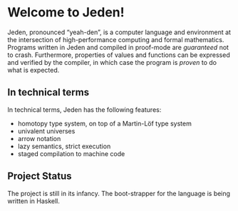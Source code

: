 # Welcome to Jeden!

Jeden, pronounced “yeah-den”, is a computer language and environment at the intersection of high-performance computing and formal mathematics. Programs written in Jeden and compiled in proof-mode are _guaranteed_ not to crash. Furthermore, properties of values and functions can be expressed and verified by the compiler, in which case the program is _proven_ to do what is expected.

## In technical terms

In technical terms, Jeden has the following features:

  * homotopy type system, on top of a Martin-Löf type system
  * univalent universes
  * arrow notation
  * lazy semantics, strict execution
  * staged compilation to machine code

## Project Status

The project is still in its infancy. The boot-strapper for the language is being written in Haskell.
